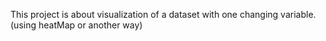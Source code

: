 This project is about visualization of a dataset with one changing variable. (using heatMap or another way)
